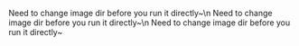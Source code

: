 Need to change image dir before you run it directly~\n
Need to change image dir before you run it directly~\n
Need to change image dir before you run it directly~
